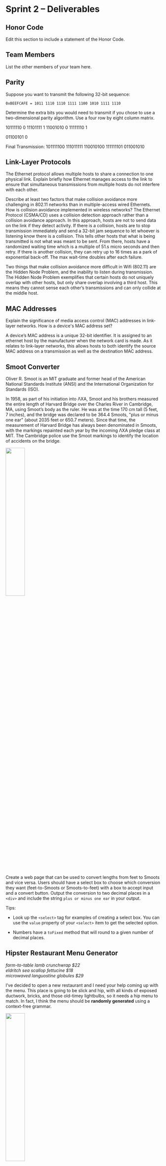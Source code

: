 # Sprint 2 &ndash; Deliverables

## Honor Code

Edit this section to include a statement of the Honor Code.

## Team Members

List the other members of your team here.

## Parity

Suppose you want to transmit the following 32-bit sequence:

```
0xBEEFCAFE = 1011 1110 1110 1111 1100 1010 1111 1110
```

Determine the extra bits you would need to transmit if you chose to use a two-dimensional parity algorithm. Use a four row by eight column matrix.

10111110  0
11101111  1
11001010  0
11111110  1

01100101  0


Final Transmission:
101111100 111011111 110010100 111111101 011001010


## Link-Layer Protocols

The Ethernet protocol allows multiple hosts to share a connection to one physical link. Explain briefly how Ethernet manages access to the link to ensure that simultaneous transmissions from multiple hosts do not interfere with each other.

Describe at least two factors that make collision avoidance more challenging in 802.11 networks than in multiple-access wired Ethernets. How is collision avoidance implemented in wireless networks?
The Ethernet Protocol (CSMA/CD) uses a collision detection approach rather than a collision avoidance approach. In this approach, hosts are not to send data on the link if they detect activity. If there is a collision, hosts are to stop transmission immediately and send a 32-bit jam sequence to let whoever is listening know there is a collision. This tells other hosts that what is being transmitted is not what was meant to be sent. From there, hosts have a randomized waiting time which is a multiple of 51.s micro seconds and then retry. If there is another collision, they can retry up to 16 times as a park of exponential back-off. The max wait-time doubles after each failure. 

Two things that make collision avoidance more difficult in Wifi (802.11) are the Hidden Node Problem, and the inability to listen during transmission. The Hidden Node Problem exemplifies that certain hosts do not uniquely overlap with other hosts, but only share overlap involving a third host. This means they cannot sense each other’s transmissions and can only collide at the middle host. 

## MAC Addresses

Explain the significance of media access control (MAC) addresses in link-layer networks. How is a device's MAC address set?

A device’s MAC address is a unique 32-bit identifier. It is assigned to an ethernet host by the manufacturer when the network card is made. As it relates to link-layer networks, this allows hosts to both identify the source MAC address on a transmission as well as the destination MAC address. 

## Smoot Converter

Oliver R. Smoot is an MIT graduate and former head of the American National Standards Institute (ANSI) and the International Organization for Standards (ISO).

In 1958, as part of his initiation into ΛXA, Smoot and his brothers measured the entire length of Harvard Bridge over the Charles River in Cambridge, MA, using Smoot’s body as the ruler. He was at the time 170 cm tall (5 feet, 7 inches), and the bridge was declared to be 364.4 Smoots, "plus or minus one ear" (about 2035 feet or 650.7 meters). Since that time, the measurement of Harvard Bridge has always been denominated in Smoots, with the markings repainted each year by the incoming ΛXA pledge class at MIT. The Cambridge police use the Smoot markings to identify the location of accidents on the bridge.

<img src="https://alum.mit.edu/sites/default/files/styles/article_desktop/public/images/SMOOT.jpg?itok=jMC7rC_T" width="35%" />

Create a web page that can be used to convert lengths from feet to Smoots and vice versa. Users should have a select box to choose which conversion they want (feet-to-Smoots or
Smoots-to-feet) with a box to accept input and a convert button. Output the conversion to two decimal places in a `<div>` and include the string `plus or minus one ear` in your
output.

Tips:

- Look up the `<select>` tag for examples of creating a select box. You can use the `value` property of your `<select>` item to get the selected option.

- Numbers have a `toFixed` method that will round to a given number of decimal places.


## Hipster Restaurant Menu Generator

*farm-to-table lamb crunchwrap $22*  
*eldritch sea scallop fettucine $18*  
*microwaved languostine globules $29*

I’ve decided to open a new restaurant and I need your help coming up with the menu. This place is going to be slick and hip, with all kinds of exposed ductwork, bricks, 
and those old-timey lightbulbs, so it needs a hip menu to match. In fact, I think the menu should be **randomly generated** using a context-free grammar.

<img src="https://travelgrrrls.files.wordpress.com/2019/05/edison-bar2.jpg" width="35%" />

[*LATFH*](https://travelgrrrls.wordpress.com/2019/05/02/hipster-light/)

In this project, you’re going to write a page that uses JavaScript and DOM-manipulation to automatically create a restaurant menu.

- Your menu is going to have three sections: appetizers, mains, and desserts. Each section should use a different set of ingredients and preparations and different generation 
rules so that the menu items are unique. Put at least three items in each section.

- Use `menu_generator.html` as a starting point. It shows an example of generating the appetizer section. Use the code as a template to finish the other two sections. You can 
modify the ingredients and options for the appetizers if you want to use my choices in other sections.

- Give your restaurant its own name and modify the hip styling so your page has its own look.
